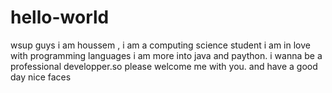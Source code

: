 # hello-world
 wsup  guys i am houssem , i am a computing science student i am in love with programming languages i am more into  java and paython.
 i wanna be a professional developper.so please welcome me with you. and have a good day nice faces
